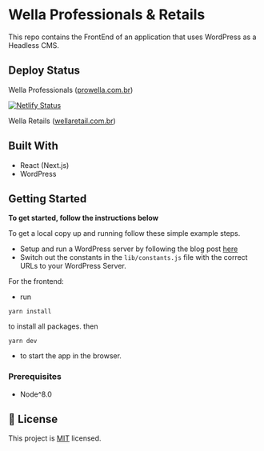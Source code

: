 # Wella Professionals & Retails

This repo contains the FrontEnd of an application that uses WordPress as a Headless CMS. 

## Deploy Status

Wella Professionals ([prowella.com.br](https://prowella.com.br))

[![Netlify Status](https://api.netlify.com/api/v1/badges/056aa361-9231-4bd2-8503-f2b938800270/deploy-status)](https://app.netlify.com/sites/wella-professional/deploys)

Wella Retails ([wellaretail.com.br](https://wellaretail.com.br))

## Built With

- React (Next.js)
- WordPress

## Getting Started

**To get started, follow the instructions below**

To get a local copy up and running follow these simple example steps.

- Setup and run a WordPress server by following the blog post [here]()
- Switch out the constants in the `lib/constants.js` file with the correct URLs to your WordPress Server.

For the frontend:

- run

```
yarn install
```

to install all packages. then

```
yarn dev
```

- to start the app in the browser.

### Prerequisites

- Node^8.0


## 📝 License

This project is [MIT](lic.url) licensed.
